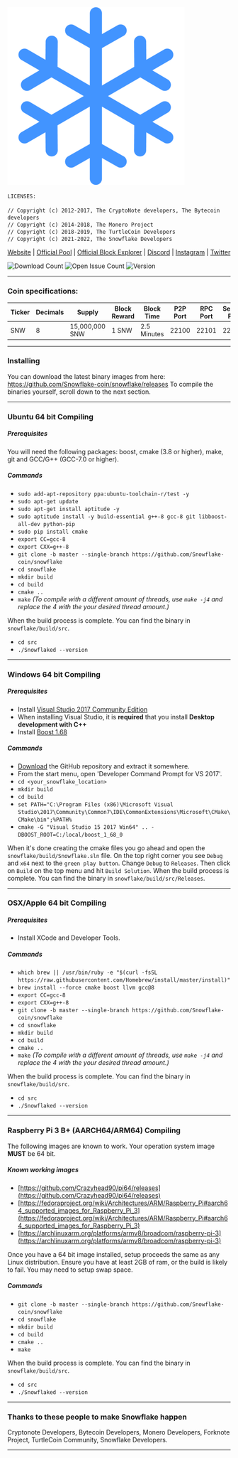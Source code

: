 ![image](https://raw.githubusercontent.com/Snowflake-coin/snowflake/main/src/config/logo-small.png)

```
LICENSES:

// Copyright (c) 2012-2017, The CryptoNote developers, The Bytecoin developers 
// Copyright (c) 2014-2018, The Monero Project 
// Copyright (c) 2018-2019, The TurtleCoin Developers
// Copyright (c) 2021-2022, The Snowflake Developers
```

[Website](http://snowflake-net.com) | [Official Pool](http://pool.snowflake-net.com/) | [Official Block Explorer](http://explorer.snowflake-net.com/) | [Discord](https://discord.gg/4f8bvZaJrs) | [Instagram](https://instagram.com/snowflake.network) | [Twitter](https://twitter.com/snowflakenetw)

![Download Count](https://img.shields.io/github/downloads/Snowflake-coin/snowflake/total.svg)
![Open Issue Count](https://img.shields.io/github/issues/Snowflake-coin/snowflake)
![Version](https://img.shields.io/github/v/release/Snowflake-coin/snowflake)

**** 

### Coin specifications:

|Ticker|Decimals|Supply|Block Reward|Block Time|P2P Port|RPC Port|Service Port|Algo
|--|--|--|--|--|--|--|--|--|
|SNW|8|15,000,000 SNW|1 SNW|2.5 Minutes|22100|22101|22102|Argon2Id Chukwa|

****

### Installing

You can download the latest binary images from here: https://github.com/Snowflake-coin/snowflake/releases
To compile the binaries yourself, scroll down to the next section.

****

### Ubuntu 64 bit Compiling

##### Prerequisites

You will need the following packages: boost, cmake (3.8 or higher), make, git and GCC/G++ (GCC-7.0 or higher).

##### Commands

- `sudo add-apt-repository ppa:ubuntu-toolchain-r/test -y`
- `sudo apt-get update`
- `sudo apt-get install aptitude -y`
- `sudo aptitude install -y build-essential g++-8 gcc-8 git libboost-all-dev python-pip`
- `sudo pip install cmake`
- `export CC=gcc-8`
- `export CXX=g++-8`
- `git clone -b master --single-branch https://github.com/Snowflake-coin/snowflake`
- `cd snowflake`
- `mkdir build`
- `cd build`
- `cmake ..`
- `make` *(To compile with a different amount of threads, use `make -j4` and replace the 4 with the your desired thread amount.)*

When the build process is complete. You can find the binary in `snowflake/build/src`.

- `cd src`
- `./Snowflaked --version`

****
### Windows 64 bit Compiling

##### Prerequisites
- Install  [Visual Studio 2017 Community Edition](https://github.com/Snowflake-coin/snowflake/raw/main/downloads/vs_community.exe)
- When installing Visual Studio, it is  **required**  that you install  **Desktop development with C++**
- Install [Boost 1.68](https://sourceforge.net/projects/boost/files/boost-binaries/1.68.0/boost_1_68_0-msvc-14.1-64.exe/download)

##### Commands
- [Download](https://github.com/Snowflake-coin/snowflake/archive/master.zip) the GitHub repository and extract it somewhere.
- From the start menu, open 'Developer Command Prompt for VS 2017'.
- `cd <your_snowflake_location>`
- `mkdir build`
- `cd build`
- `set PATH="C:\Program Files (x86)\Microsoft Visual Studio\2017\Community\Common7\IDE\CommonExtensions\Microsoft\CMake\CMake\bin";%PATH%`
- `cmake -G "Visual Studio 15 2017 Win64" .. -DBOOST_ROOT=C:/local/boost_1_68_0`

When it's done creating the cmake files you go ahead and open the `snowflake/build/Snowflake.sln` file.
On the top right corner you see `Debug` and `x64` next to the `green play button`. Change `Debug` to `Releases`.  Then click on `Build` on the top menu and hit `Build Solution`. When the build process is complete. You can find the binary in `snowflake/build/src/Releases`.

****

### OSX/Apple 64 bit Compiling

##### Prerequisites

-   Install XCode and Developer Tools.

##### Commands

-   `which brew || /usr/bin/ruby -e "$(curl -fsSL https://raw.githubusercontent.com/Homebrew/install/master/install)"`
-   `brew install --force cmake boost llvm gcc@8`
-   `export CC=gcc-8`
-   `export CXX=g++-8`
-   `git clone -b master --single-branch https://github.com/Snowflake-coin/snowflake`
-   `cd snowflake`
-   `mkdir build`
-   `cd build`
-   `cmake ..`
- `make` *(To compile with a different amount of threads, use `make -j4` and replace the 4 with the your desired thread amount.)*

When the build process is complete. You can find the binary in `snowflake/build/src`.

- `cd src`
- `./Snowflaked --version`

****
### Raspberry Pi 3 B+ (AARCH64/ARM64) Compiling
The following images are known to work. Your operation system image  **MUST**  be 64 bit.

##### Known working images

-   [https://github.com/Crazyhead90/pi64/releases](https://github.com/Crazyhead90/pi64/releases)
-   [https://fedoraproject.org/wiki/Architectures/ARM/Raspberry_Pi#aarch64_supported_images_for_Raspberry_Pi_3](https://fedoraproject.org/wiki/Architectures/ARM/Raspberry_Pi#aarch64_supported_images_for_Raspberry_Pi_3)
-   [https://archlinuxarm.org/platforms/armv8/broadcom/raspberry-pi-3](https://archlinuxarm.org/platforms/armv8/broadcom/raspberry-pi-3)

Once you have a 64 bit image installed, setup proceeds the same as any Linux distribution. Ensure you have at least 2GB of ram, or the build is likely to fail. You may need to setup swap space.

##### Commands

-   `git clone -b master --single-branch https://github.com/Snowflake-coin/snowflake`
-   `cd snowflake`
-   `mkdir build`
-   `cd build`
-   `cmake ..`
-   `make`

When the build process is complete. You can find the binary in `snowflake/build/src`.

- `cd src`
- `./Snowflaked --version`

****

### Thanks to these people to make Snowflake happen
Cryptonote Developers, Bytecoin Developers, Monero Developers, Forknote Project, TurtleCoin Community, Snowflake Developers.

****
